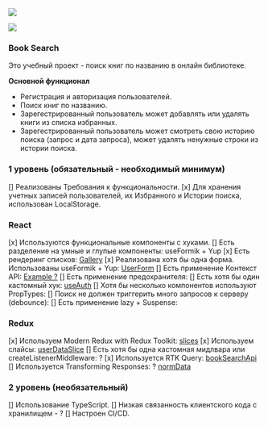 <a href="https://github.com/Loresina/AstonReactProgect/actions"><img src="https://github.com/Loresina/AstonReactProgect/actions/workflows/cicd.yml/badge.svg" /></a>

<a href="https://codeclimate.com/github/Loresina/AstonReactProgect/maintainability"><img src="https://api.codeclimate.com/v1/badges/7ee0f3d964128a3116c9/maintainability" /></a>

### Book Search

Это учебный проект - поиск книг по названию в онлайн библиотеке.

**Основной функционал**

* Регистрация и авторизация пользователей.
* Поиск книг по названию.
* Зарегестрированный пользователь может добавлять или удалять книги из списка избранных.
* Зарегестрированный пользователь может смотреть свою историю поиска (запрос и дата запроса),
может удалять ненужные строки из истории поиска.


### 1 уровень (обязательный - необходимый минимум)
[] Реализованы Требования к функциональности.
[x] Для хранения учетных записей пользователей, их Избранного и Истории поиска, использован LocalStorage.

### React
[x] Используются функциональные компоненты с хуками.
[] Есть разделение на умные и глупые компоненты: useFormik + Yup
[x] Есть рендеринг списков: [Gallery]()
[x] Реализована хотя бы одна форма. Использованы useFormik + Yup: [UserForm]()
[] Есть применение Контекст API: [Example ?]()
[] Есть применение предохранителя:
[] Есть хотя бы один кастомный хук: [useAuth]()
[] Хотя бы несколько компонентов используют PropTypes:
[] Поиск не должен триггерить много запросов к серверу (debounce):
[] Есть применение lazy + Suspense:

### Redux
[x] Используем Modern Redux with Redux Toolkit: [slices]()
[x] Используем слайсы: [userDataSlice]()
[]  Есть хотя бы одна кастомная мидлвара или createListenerMiddleware: ?
[x] Используется RTK Query: [bookSearchApi]()
[] Используется Transforming Responses: ? [normData]()

### 2 уровень (необязательный)
[] Использование TypeScript.
[] Низкая связанность клиентского кода с хранилищем - ?
[] Настроен CI/CD.